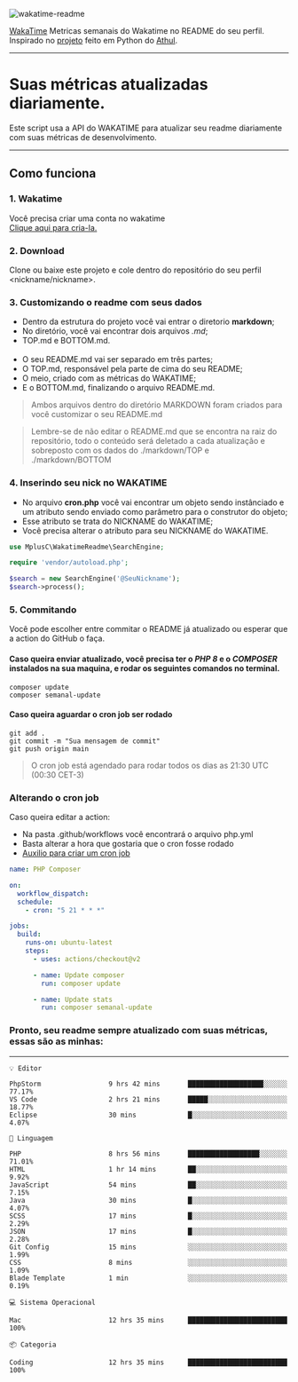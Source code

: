![wakatime-readme](https://socialify.git.ci/bymatheus/wakatime-readme/image?description=1&descriptionEditable=M%C3%A9tricas%20semanais%20do%20Wakatime%20no%20seu%20README%20de%20perfil.&font=KoHo&forks=1&language=1&owner=1&pattern=Signal&stargazers=1&theme=Dark)

[WakaTime](https://wakatime.com) Metricas semanais do Wakatime no README do seu perfil. <br>
Inspirado no [projeto](https://github.com/athul/waka-readme) feito em Python do [Athul](https://github.com/athul).
___

# Suas métricas atualizadas diariamente.
Este script usa a API do WAKATIME para atualizar seu readme diariamente com suas métricas de desenvolvimento.

___

## Como funciona

### 1. Wakatime
Você precisa criar uma conta no wakatime <br>
[Clique aqui para cria-la.](https://wakatime.com) 

### 2. Download
Clone ou baixe este projeto e cole dentro do repositório do seu perfil <nickname/nickname>.

### 3. Customizando o readme com seus dados
- Dentro da estrutura do projeto você vai entrar o diretorio **markdown**;  
- No diretório, você vai encontrar dois arquivos *.md*;
- TOP.md e BOTTOM.md.
<br><br>
- O seu README.md vai ser separado em três partes; 
- O TOP.md, responsável pela parte de cima do seu README;
- O meio, criado com as métricas do WAKATIME;
- E o BOTTOM.md, finalizando o arquivo README.md.<br>

> Ambos arquivos dentro do diretório MARKDOWN foram criados para você customizar o seu README.md

> Lembre-se de não editar o README.md que se encontra na raiz do repositório, todo o conteúdo será deletado a cada atualização e sobreposto com os dados do ./markdown/TOP e ./markdown/BOTTOM

### 4. Inserindo seu nick no WAKATIME
- No arquivo **cron.php** você vai encontrar um objeto sendo instânciado e um atributo sendo enviado como parâmetro para o construtor do objeto;
- Esse atributo se trata do NICKNAME do WAKATIME;
- Você precisa alterar o atributo para seu NICKNAME do WAKATIME.

```php
use MplusC\WakatimeReadme\SearchEngine;

require 'vendor/autoload.php';

$search = new SearchEngine('@SeuNickname');
$search->process();
```

### 5. Commitando
Você pode escolher entre commitar o README já atualizado ou esperar que a action do GitHub o faça. <br>

#### Caso queira enviar atualizado, você precisa ter o *PHP 8* e o *COMPOSER* instalados na sua maquina, e rodar os seguintes comandos no terminal.
```composer
composer update
composer semanal-update 
```

#### Caso queira aguardar o cron job ser rodado 
```git 
git add .
git commit -m "Sua mensagem de commit"
git push origin main
```

>O cron job está agendado para rodar todos os dias as 21:30 UTC (00:30 CET-3) 

### Alterando o cron job
Caso queira editar a action:

- Na pasta .github/workflows você encontrará o arquivo php.yml
- Basta alterar a hora que gostaria que o cron fosse rodado
- [Auxilio para criar um cron job](https://crontab.guru)

```yml
name: PHP Composer

on:
  workflow_dispatch:
  schedule:
    - cron: "5 21 * * *"

jobs:
  build:
    runs-on: ubuntu-latest
    steps:
      - uses: actions/checkout@v2

      - name: Update composer
        run: composer update

      - name: Update stats
        run: composer semanal-update
```

### Pronto, seu readme sempre atualizado com suas métricas, essas são as minhas:

___
```text
💡 Editor

PhpStorm                 9 hrs 42 mins       ███████████████████░░░░░░     77.17%
VS Code                  2 hrs 21 mins       █████░░░░░░░░░░░░░░░░░░░░     18.77%
Eclipse                  30 mins             █░░░░░░░░░░░░░░░░░░░░░░░░      4.07%
```
```text
💬 Linguagem

PHP                      8 hrs 56 mins       ██████████████████░░░░░░░     71.01%
HTML                     1 hr 14 mins        ██░░░░░░░░░░░░░░░░░░░░░░░      9.92%
JavaScript               54 mins             ██░░░░░░░░░░░░░░░░░░░░░░░      7.15%
Java                     30 mins             █░░░░░░░░░░░░░░░░░░░░░░░░      4.07%
SCSS                     17 mins             █░░░░░░░░░░░░░░░░░░░░░░░░      2.29%
JSON                     17 mins             █░░░░░░░░░░░░░░░░░░░░░░░░      2.28%
Git Config               15 mins             ░░░░░░░░░░░░░░░░░░░░░░░░░      1.99%
CSS                      8 mins              ░░░░░░░░░░░░░░░░░░░░░░░░░      1.09%
Blade Template           1 min               ░░░░░░░░░░░░░░░░░░░░░░░░░      0.19%
```
```text
💻 Sistema Operacional

Mac                      12 hrs 35 mins      █████████████████████████       100%
```
```text
📦 Categoria

Coding                   12 hrs 35 mins      █████████████████████████       100%
```
